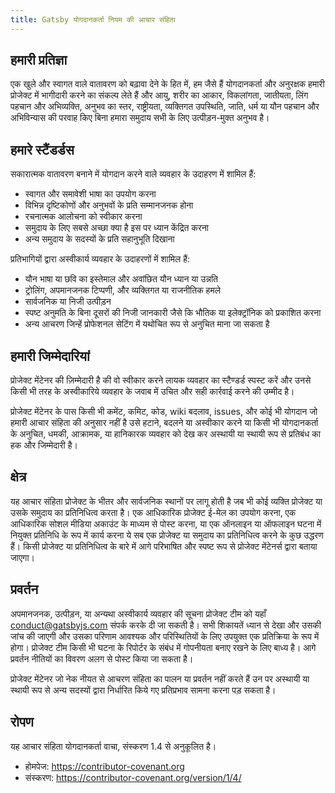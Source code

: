 ```yaml
---
title: Gatsby योगदानकर्ता नियम की आचार संहिता
---
```


## हमारी प्रतिज्ञा

एक खुले और स्वागत वाले वातावरण को बढ़ावा देने के हित में, हम जैसे हैं
योगदानकर्ता और अनुरक्षक हमारी प्रोजेक्ट में भागीदारी करने का संकल्प लेते हैं और
आयु, शरीर का आकार, विकलांगता, जातीयता, लिंग पहचान और अभिव्यक्ति, अनुभव का स्तर,
राष्ट्रीयता, व्यक्तिगत उपस्थिति, जाति, धर्म या यौन पहचान और अभिविन्यास की परवाह किए बिना हमारा समुदाय सभी के लिए उत्पीड़न-मुक्त अनुभव है।

## हमारे स्टैंडर्डस

सकारात्मक वातावरण बनाने में योगदान करने वाले व्यवहार के उदाहरण में 
शामिल हैं:

- स्वागत और समावेशी भाषा का उपयोग करना
- विभिन्न दृष्टिकोणों और अनुभवों के प्रति सम्मानजनक होना
- रचनात्मक आलोचना को स्वीकार करना
- समुदाय के लिए सबसे अच्छा क्या है इस पर ध्यान केंद्रित करना
- अन्य समुदाय के सदस्यों के प्रति सहानुभूति दिखाना

प्रतिभागियों द्वारा अस्वीकार्य व्यवहार के उदाहरणों में शामिल हैं:

- यौन भाषा या छवि का इस्तेमाल और अवांछित यौन ध्यान या उन्नति
- ट्रोलिंग, अपमानजनक टिप्पणी, और व्यक्तिगत या राजनीतिक हमले
- सार्वजनिक या निजी उत्पीड़न
- स्पष्ट अनुमति के बिना दूसरों की निजी जानकारी जैसे कि भौतिक या इलेक्ट्रॉनिक को प्रकाशित करना
- अन्य आचरण जिन्हें प्रोफेशनल सेटिंग में यथोचित रूप से अनुचित माना जा सकता है

## हमारी जिम्मेदारियां

प्रोजेक्ट मेंटेनर की ज़िम्मेदारी है की वो स्वीकार करने लायक व्यवहार का स्टैण्डर्ड स्पस्ट करें
और उनसे किसी भी तरह के अस्वीकारिये व्यवहार के जवाब में उचित और सही कार्रवाई करने की उम्मीद है।

प्रोजेक्ट मेंटेनर के पास किसी भी कमेंट, कमिट, कोड, wiki बदलाव, issues, और कोई भी योगदान जो हमारी आचार संहिता की अनुसार नहीं है उसे हटाने, बदलने या अस्वीकार करने या किसी भी योगदानकर्ता के अनुचित, धमकी, आक्रामक, या हानिकारक व्यवहार को देख कर अस्थायी या स्थायी रूप से प्रतिबंध का हक और जिम्मेदारी है।

## क्षेत्र

यह आचार संहिता प्रोजेक्ट के भीतर और सार्वजनिक स्थानों पर लागू होती है
जब भी कोई व्यक्ति प्रोजेक्ट या उसके समुदाय का प्रतिनिधित्व करता है। एक आधिकारिक प्रोजेक्ट ई-मेल का उपयोग करना, 
एक आधिकारिक सोशल मीडिया अकाउंट के माध्यम से पोस्ट करना, 
या एक ऑनलाइन या ऑफलाइन घटना में नियुक्त प्रतिनिधि के रूप में कार्य करना ये सब एक प्रोजेक्ट या समुदाय का प्रतिनिधित्व 
करने के कुछ उद्धरण हैं। किसी प्रोजेक्ट या प्रतिनिधित्व के बारे में आगे परिभाषित और स्पष्ट रूप से प्रोजेक्ट मेंटेनर्स द्वारा बताया जाएगा।

## प्रवर्तन

अपमानजनक, उत्पीड़न, या अन्यथा अस्वीकार्य व्यवहार की सूचना प्रोजेक्ट टीम को यहाँ 
[conduct@gatsbyjs.com](mailto:conduct@gatsbyjs.com) संपर्क करके दी जा सकती है। सभी शिकायतें ध्यान से देखा और 
उसकी जांच की जाएगी और उसका परिणाम आवश्यक और परिस्थितियों के लिए उपयुक्त एक प्रतिक्रिया के रूप में होगा। 
प्रोजेक्ट टीम किसी भी घटना के रिपोर्टर के संबंध में गोपनीयता बनाए रखने के लिए बाध्य है।
आगे प्रवर्तन नीतियों का विवरण अलग से पोस्ट किया जा सकता है।

प्रोजेक्ट मेंटेनर जो नेक नीयत से आचरण संहिता का पालन या प्रवर्तन नहीं करते हैं उन पर अस्थायी या स्थायी रूप से अन्य 
सदस्यों द्वारा निर्धारित किये गए प्रतिप्रभाव सामना करना पड़ सकता है।

## रोपण

यह आचार संहिता योगदानकर्ता वाचा, संस्करण 1.4 से अनुकूलित है।

- होमपेज: https://contributor-covenant.org
- संस्करण: https://contributor-covenant.org/version/1/4/
